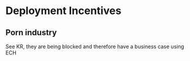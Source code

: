 # Deployment Incentives

## Porn industry

 See KR, they are being blocked and therefore have a business case using ECH